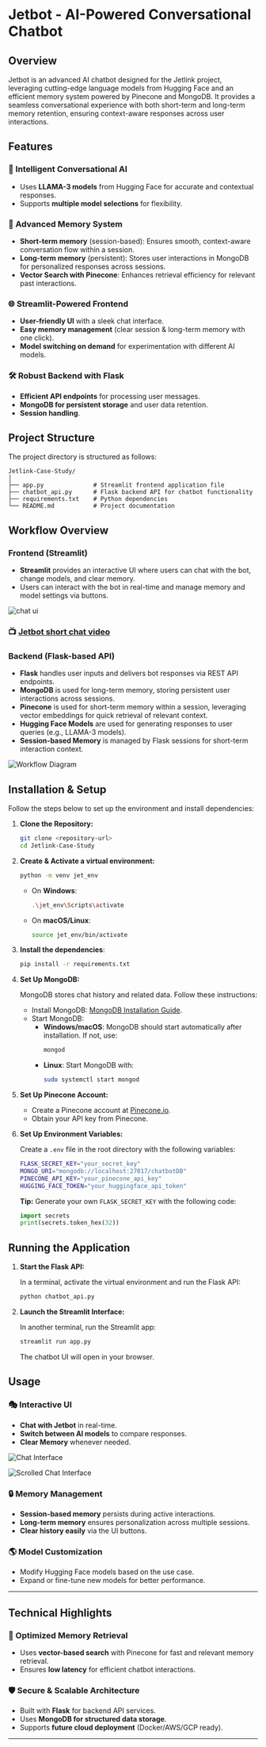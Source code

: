 # Jetbot - AI-Powered Conversational Chatbot

## Overview

Jetbot is an advanced AI chatbot designed for the Jetlink project, leveraging cutting-edge language models from Hugging Face and an efficient memory system powered by Pinecone and MongoDB. It provides a seamless conversational experience with both short-term and long-term memory retention, ensuring context-aware responses across user interactions.

## Features

### 🤖 Intelligent Conversational AI

- Uses **LLAMA-3 models** from Hugging Face for accurate and contextual responses.
- Supports **multiple model selections** for flexibility.

### 🔖 Advanced Memory System

- **Short-term memory** (session-based): Ensures smooth, context-aware conversation flow within a session.
- **Long-term memory** (persistent): Stores user interactions in MongoDB for personalized responses across sessions.
- **Vector Search with Pinecone**: Enhances retrieval efficiency for relevant past interactions.

### 🌐 Streamlit-Powered Frontend

- **User-friendly UI** with a sleek chat interface.
- **Easy memory management** (clear session & long-term memory with one click).
- **Model switching on demand** for experimentation with different AI models.

### 🛠️ Robust Backend with Flask

- **Efficient API endpoints** for processing user messages.
- **MongoDB for persistent storage** and user data retention.
- **Session handling**.

## Project Structure

The project directory is structured as follows:

```
Jetlink-Case-Study/
│
├── app.py              # Streamlit frontend application file
├── chatbot_api.py      # Flask backend API for chatbot functionality
├── requirements.txt    # Python dependencies
└── README.md           # Project documentation
```

## Workflow Overview

### Frontend (Streamlit)

- **Streamlit** provides an interactive UI where users can chat with the bot, change models, and clear memory.
- Users can interact with the bot in real-time and manage memory and model settings via buttons.

![chat ui](assets/ui1.png)

### 📺 [Jetbot short chat video](https://drive.google.com/file/d/18Yhssoyqgue-7pfMqffkXhOpcSpO33VM/view?usp=sharing)


### Backend (Flask-based API)

- **Flask** handles user inputs and delivers bot responses via REST API endpoints.
- **MongoDB** is used for long-term memory, storing persistent user interactions across sessions.
- **Pinecone** is used for short-term memory within a session, leveraging vector embeddings for quick retrieval of relevant context.
- **Hugging Face Models** are used for generating responses to user queries (e.g., LLAMA-3 models).
- **Session-based Memory** is managed by Flask sessions for short-term interaction context.

![Workflow Diagram](assets/workflow_diagram.png)

## Installation & Setup

Follow the steps below to set up the environment and install dependencies:

1. **Clone the Repository:**

   ```sh
   git clone <repository-url>
   cd Jetlink-Case-Study
   ```

2. **Create & Activate a virtual environment:**

   ```sh
   python -m venv jet_env
   ```

   - On **Windows**:
     ```sh
     .\jet_env\Scripts\activate
     ```
   - On **macOS/Linux**:
     ```sh
     source jet_env/bin/activate
     ```

3. **Install the dependencies**:

   ```sh
   pip install -r requirements.txt
   ```

4. **Set Up MongoDB:**

   MongoDB stores chat history and related data. Follow these instructions:

   - Install MongoDB: [MongoDB Installation Guide](https://www.mongodb.com/docs/manual/installation/).
   - Start MongoDB:
     - **Windows/macOS**: MongoDB should start automatically after installation. If not, use:
       ```bash
       mongod
       ```
     - **Linux**: Start MongoDB with:
       ```bash
       sudo systemctl start mongod
       ```

5. **Set Up Pinecone Account:**

   - Create a Pinecone account at [Pinecone.io](https://www.pinecone.io/).
   - Obtain your API key from Pinecone.

6. **Set Up Environment Variables:**

   Create a `.env` file in the root directory with the following variables:

   ```sh
   FLASK_SECRET_KEY="your_secret_key"
   MONGO_URI="mongodb://localhost:27017/chatbotDB"
   PINECONE_API_KEY="your_pinecone_api_key"
   HUGGING_FACE_TOKEN="your_huggingface_api_token"
   ```

   **Tip:** Generate your own `FLASK_SECRET_KEY` with the following code:

   ```python
   import secrets
   print(secrets.token_hex(32))
   ```

## Running the Application

1. **Start the Flask API:**

   In a terminal, activate the virtual environment and run the Flask API:

   ```sh
   python chatbot_api.py
   ```

2. **Launch the Streamlit Interface:**

   In another terminal, run the Streamlit app:

   ```sh
   streamlit run app.py
   ```

   The chatbot UI will open in your browser.

## Usage

### 🎭 Interactive UI

- **Chat with Jetbot** in real-time.
- **Switch between AI models** to compare responses.
- **Clear Memory** whenever needed.

![Chat Interface](assets/ui1.png)

![Scrolled Chat Interface](assets/ui2.png)

### 🔒 Memory Management

- **Session-based memory** persists during active interactions.
- **Long-term memory** ensures personalization across multiple sessions.
- **Clear history easily** via the UI buttons.

### 🌎 Model Customization

- Modify Hugging Face models based on the use case.
- Expand or fine-tune new models for better performance.

---

## Technical Highlights

### 🚀 Optimized Memory Retrieval

- Uses **vector-based search** with Pinecone for fast and relevant memory retrieval.
- Ensures **low latency** for efficient chatbot interactions.

### 🛡️ Secure & Scalable Architecture

- Built with **Flask** for backend API services.
- Uses **MongoDB for structured data storage**.
- Supports **future cloud deployment** (Docker/AWS/GCP ready).

---
